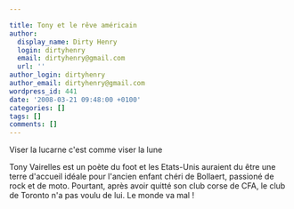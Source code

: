 ```yaml
---

title: Tony et le rêve américain
author:
  display_name: Dirty Henry
  login: dirtyhenry
  email: dirtyhenry@gmail.com
  url: ''
author_login: dirtyhenry
author_email: dirtyhenry@gmail.com
wordpress_id: 441
date: '2008-03-21 09:48:00 +0100'
categories: []
tags: []
comments: []
---
```

<quote>Viser la lucarne c'est comme viser la lune</quote>

Tony Vairelles est un poète du foot et les Etats-Unis auraient du être une terre d'accueil idéale pour l'ancien enfant chéri de Bollaert, passioné de rock et de moto. Pourtant, après avoir quitté son club corse de CFA, le club de Toronto n'a pas voulu de lui. Le monde va mal !
